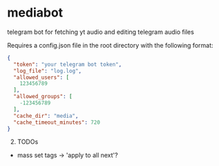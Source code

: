 # mediabot
telegram bot for fetching yt audio and editing telegram audio files

Requires a config.json file in the root directory with the following format:

```json
{
  "token": "your telegram bot token",
  "log_file": "log.log",
  "allowed_users": [
    123456789
  ],
  "allowed_groups": [
    -123456789
  ],
  "cache_dir": "media",
  "cache_timeout_minutes": 720
}
```

2. TODOs

- mass set tags -> 'apply to all next'?
